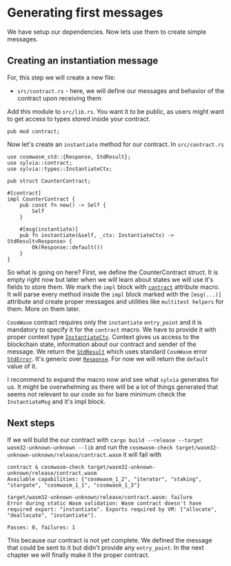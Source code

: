 # Generating first messages

We have setup our dependencies. Now lets use them to create simple messages.

## Creating an instantiation message

For, this step we will create a new file:

- `src/contract.rs` - here, we will define our messages and behavior of the contract upon receiving
  them

Add this module to `src/lib.rs`. You want it to be public, as users might want to get access to
types stored inside your contract.

```rust,noplayground
pub mod contract;
```

Now let's create an `instantiate` method for our contract. In `src/contract.rs`

```rust,noplayground
use cosmwasm_std::{Response, StdResult};
use sylvia::contract;
use sylvia::types::InstantiateCtx;

pub struct CounterContract;

#[contract]
impl CounterContract {
    pub const fn new() -> Self {
        Self
    }

    #[msg(instantiate)]
    pub fn instantiate(&self, _ctx: InstantiateCtx) -> StdResult<Response> {
        Ok(Response::default())
    }
}
```

So what is going on here? First, we define the CounterContract struct. It is empty right now but 
later when we will learn about states we will use it's fields to store them.
We mark the `impl` block with [`contract`](https://docs.rs/sylvia/0.7.0/sylvia/attr.contract.html)
attribute macro. It will parse every method inside the `impl` block marked with the `[msg(...)]` 
attribute and create proper messages and utilities like `multitest helpers` for them.
More on them later.

`CosmWasm` contract requires only the `instantiate` `entry_point` and it is mandatory to specify
it for the `contract` macro. We have to provide it with proper context type 
[`InstantiateCtx`](https://docs.rs/sylvia/0.7.0/sylvia/types/struct.InstantiateCtx.html).
Context gives us access to the blockchain state, information about our contract and sender of the 
message. We return the [`StdResult`](https://docs.rs/cosmwasm-std/1.3.1/cosmwasm_std/type.StdResult.html)
which uses standard `CosmWasm` error 
[`StdError`](https://docs.rs/cosmwasm-std/1.3.1/cosmwasm_std/enum.StdError.html).
It's generic over [`Response`](https://docs.rs/cosmwasm-std/1.3.1/cosmwasm_std/struct.Response.html).
For now we will return the `default` value of it.

I recommend to expand the macro now and see what `sylvia` generates for us. It might be overwhelming 
as there will be a lot of things generated that seems not relevant to our code so for bare minimum
check the `InstantiateMsg` and it's impl block.

## Next steps
If we will build the our contract with `cargo build --release --target wasm32-unknown-unknown --lib`
and run the `cosmwasm-check target/wasm32-unknown-unknown/release/contract.wasm` it will fail with

```
contract & cosmwasm-check target/wasm32-unknown-unknown/release/contract.wasm
Available capabilities: {"cosmwasm_1_2", "iterator", "staking", "stargate", "cosmwasm_1_1", "cosmwasm_1_3"}

target/wasm32-unknown-unknown/release/contract.wasm: failure
Error during static Wasm validation: Wasm contract doesn't have required export: "instantiate". Exports required by VM: ["allocate", "deallocate", "instantiate"].

Passes: 0, failures: 1
```

This because our contract is not yet complete. We defined the message that could be sent to it but
didn't provide any `entry_point`. In the next chapter we will finally make it the proper contract.
